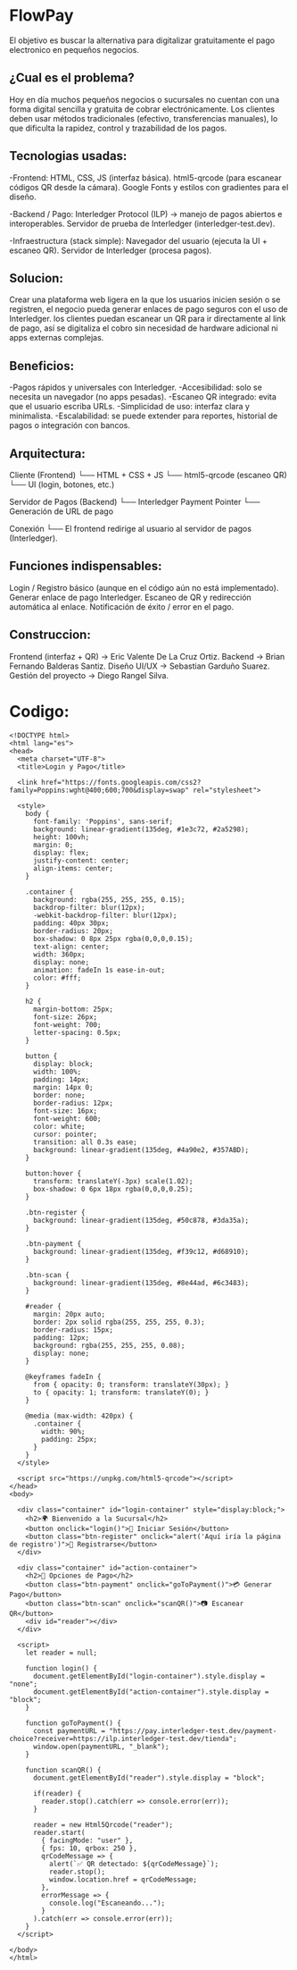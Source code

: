 # FlowPay 
El objetivo es buscar la alternativa para digitalizar gratuitamente el pago electronico en pequeños negocios. 

## ¿Cual es el problema?
Hoy en día muchos pequeños negocios o sucursales no cuentan con una forma digital sencilla y gratuita de cobrar electrónicamente. Los clientes deben usar métodos tradicionales (efectivo, transferencias manuales), lo que dificulta la rapidez, control y trazabilidad de los pagos.

## Tecnologias usadas:
-Frontend:
  HTML, CSS, JS (interfaz básica).
  html5-qrcode (para escanear códigos QR desde la cámara).
  Google Fonts y estilos con gradientes para el diseño.

-Backend / Pago:
  Interledger Protocol (ILP) → manejo de pagos abiertos e interoperables.
  Servidor de prueba de Interledger (interledger-test.dev).

-Infraestructura (stack simple):
  Navegador del usuario (ejecuta la UI + escaneo QR).
  Servidor de Interledger (procesa pagos).

## Solucion:
Crear una plataforma web ligera en la que los usuarios inicien sesión o se registren, el negocio pueda generar enlaces de pago seguros con el uso de Interledger. los clientes puedan escanear un QR para ir directamente al link de pago, así se digitaliza el cobro sin necesidad de hardware adicional ni apps externas complejas.

## Beneficios:
-Pagos rápidos y universales con Interledger.
-Accesibilidad: solo se necesita un navegador (no apps pesadas).
-Escaneo QR integrado: evita que el usuario escriba URLs.
-Simplicidad de uso: interfaz clara y minimalista.
-Escalabilidad: se puede extender para reportes, historial de pagos o integración con bancos.

## Arquitectura:
Cliente (Frontend)
 └── HTML + CSS + JS
 └── html5-qrcode (escaneo QR)
 └── UI (login, botones, etc.)

Servidor de Pagos (Backend)
 └── Interledger Payment Pointer
 └── Generación de URL de pago

Conexión
 └── El frontend redirige al usuario al servidor de pagos (Interledger).

## Funciones indispensables:
 Login / Registro básico (aunque en el código aún no está implementado).
 Generar enlace de pago Interledger.
 Escaneo de QR y redirección automática al enlace.
 Notificación de éxito / error en el pago.

## Construccion:
Frontend (interfaz + QR) → Eric Valente De La Cruz Ortiz.
Backend → Brian Fernando Balderas Santiz.
Diseño UI/UX → Sebastian Garduño Suarez.
Gestión del proyecto → Diego Rangel Silva.

# Codigo: 

```
<!DOCTYPE html>
<html lang="es">
<head>
  <meta charset="UTF-8">
  <title>Login y Pago</title>

  <link href="https://fonts.googleapis.com/css2?family=Poppins:wght@400;600;700&display=swap" rel="stylesheet">

  <style>
    body {
      font-family: 'Poppins', sans-serif;
      background: linear-gradient(135deg, #1e3c72, #2a5298);
      height: 100vh;
      margin: 0;
      display: flex;
      justify-content: center;
      align-items: center;
    }

    .container {
      background: rgba(255, 255, 255, 0.15);
      backdrop-filter: blur(12px);
      -webkit-backdrop-filter: blur(12px);
      padding: 40px 30px;
      border-radius: 20px;
      box-shadow: 0 8px 25px rgba(0,0,0,0.15);
      text-align: center;
      width: 360px;
      display: none;
      animation: fadeIn 1s ease-in-out;
      color: #fff;
    }

    h2 {
      margin-bottom: 25px;
      font-size: 26px;
      font-weight: 700;
      letter-spacing: 0.5px;
    }

    button {
      display: block;
      width: 100%;
      padding: 14px;
      margin: 14px 0;
      border: none;
      border-radius: 12px;
      font-size: 16px;
      font-weight: 600;
      color: white;
      cursor: pointer;
      transition: all 0.3s ease;
      background: linear-gradient(135deg, #4a90e2, #357ABD);
    }

    button:hover {
      transform: translateY(-3px) scale(1.02);
      box-shadow: 0 6px 18px rgba(0,0,0,0.25);
    }

    .btn-register {
      background: linear-gradient(135deg, #50c878, #3da35a);
    }

    .btn-payment {
      background: linear-gradient(135deg, #f39c12, #d68910);
    }

    .btn-scan {
      background: linear-gradient(135deg, #8e44ad, #6c3483);
    }

    #reader {
      margin: 20px auto;
      border: 2px solid rgba(255, 255, 255, 0.3);
      border-radius: 15px;
      padding: 12px;
      background: rgba(255, 255, 255, 0.08);
      display: none;
    }

    @keyframes fadeIn {
      from { opacity: 0; transform: translateY(30px); }
      to { opacity: 1; transform: translateY(0); }
    }

    @media (max-width: 420px) {
      .container {
        width: 90%;
        padding: 25px;
      }
    }
  </style>

  <script src="https://unpkg.com/html5-qrcode"></script>
</head>
<body>

  <div class="container" id="login-container" style="display:block;">
    <h2>🌍 Bienvenido a la Sucursal</h2>
    <button onclick="login()">🔑 Iniciar Sesión</button>
    <button class="btn-register" onclick="alert('Aquí iría la página de registro')">📝 Registrarse</button>
  </div>

  <div class="container" id="action-container">
    <h2>📲 Opciones de Pago</h2>
    <button class="btn-payment" onclick="goToPayment()">💳 Generar Pago</button>
    <button class="btn-scan" onclick="scanQR()">📷 Escanear QR</button>
    <div id="reader"></div>
  </div>

  <script>
    let reader = null;

    function login() {
      document.getElementById("login-container").style.display = "none";
      document.getElementById("action-container").style.display = "block";
    }

    function goToPayment() {
      const paymentURL = "https://pay.interledger-test.dev/payment-choice?receiver=https://ilp.interledger-test.dev/tienda";
      window.open(paymentURL, "_blank");
    }

    function scanQR() {
      document.getElementById("reader").style.display = "block";

      if(reader) {
        reader.stop().catch(err => console.error(err));
      }

      reader = new Html5Qrcode("reader");
      reader.start(
        { facingMode: "user" },
        { fps: 10, qrbox: 250 },
        qrCodeMessage => {
          alert(`✅ QR detectado: ${qrCodeMessage}`);
          reader.stop();
          window.location.href = qrCodeMessage;
        },
        errorMessage => {
          console.log("Escaneando...");
        }
      ).catch(err => console.error(err));
    }
  </script>

</body>
</html>
```
